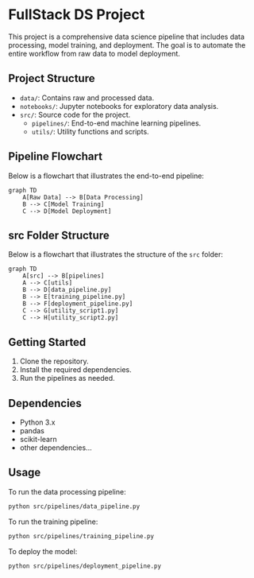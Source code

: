 # FullStack DS Project

This project is a comprehensive data science pipeline that includes data processing, model training, and deployment. The goal is to automate the entire workflow from raw data to model deployment.

## Project Structure

- `data/`: Contains raw and processed data.
- `notebooks/`: Jupyter notebooks for exploratory data analysis.
- `src/`: Source code for the project.
  - `pipelines/`: End-to-end machine learning pipelines.
  - `utils/`: Utility functions and scripts.

## Pipeline Flowchart

Below is a flowchart that illustrates the end-to-end pipeline:

```mermaid
graph TD
    A[Raw Data] --> B[Data Processing]
    B --> C[Model Training]
    C --> D[Model Deployment]
```

## src Folder Structure

Below is a flowchart that illustrates the structure of the `src` folder:

```mermaid
graph TD
    A[src] --> B[pipelines]
    A --> C[utils]
    B --> D[data_pipeline.py]
    B --> E[training_pipeline.py]
    B --> F[deployment_pipeline.py]
    C --> G[utility_script1.py]
    C --> H[utility_script2.py]
```

## Getting Started

1. Clone the repository.
2. Install the required dependencies.
3. Run the pipelines as needed.

## Dependencies

- Python 3.x
- pandas
- scikit-learn
- other dependencies...

## Usage

To run the data processing pipeline:
```bash
python src/pipelines/data_pipeline.py
```

To run the training pipeline:
```bash
python src/pipelines/training_pipeline.py
```

To deploy the model:
```bash
python src/pipelines/deployment_pipeline.py
```
